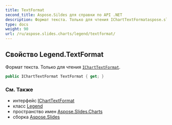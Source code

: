 ```yaml
---
title: TextFormat
second_title: Aspose.Sildes для справки по API .NET
description: Формат текста. Только для чтения IChartTextFormataspose.slides.charts/icharttextformat.
type: docs
weight: 90
url: /ru/aspose.slides.charts/legend/textformat/
---
```


## Свойство Legend.TextFormat

Формат текста. Только для чтения [`IChartTextFormat`](../../icharttextformat).

```csharp
public IChartTextFormat TextFormat { get; }
```

### См. Также

* интерфейс [IChartTextFormat](../../icharttextformat)
* класс [Legend](../../legend)
* пространство имен [Aspose.Slides.Charts](../../legend)
* сборка [Aspose.Slides](../../../)

<!-- DO NOT EDIT: сгенерировано xmldocmd для Aspose.Slides.dll -->